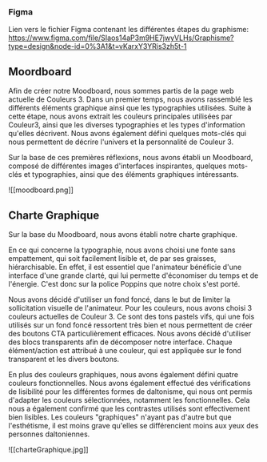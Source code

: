 ### Figma
Lien vers le fichier Figma contenant les différentes étapes du graphisme:
https://www.figma.com/file/SIaos14aP3m9HE7jwyVLHs/Graphisme?type=design&node-id=0%3A1&t=vKarxY3YRis3zh5t-1

## Moordboard

Afin de créer notre Moodboard, nous sommes partis de la page web actuelle de Couleurs 3. 
Dans un premier temps, nous avons rassemblé les différents éléments graphique ainsi que les typographies utilisées. Suite à cette étape, nous avons extrait les couleurs principales utilisées par Couleur3, ainsi que les diverses typographies et les types d'information qu'elles décrivent. Nous avons également défini quelques mots-clés qui nous permettent de décrire l'univers et la personnalité de Couleur 3. 

Sur la base de ces premières réflexions, nous avons établi un Moodboard, composé de différentes images d'interfaces inspirantes, quelques mots-clés et typographies, ainsi que des éléments graphiques intéressants. 

![[moodboard.png]]

## Charte Graphique

Sur la base du Moodboard, nous avons établi notre charte graphique.

En ce qui concerne la typographie, nous avons choisi une fonte sans empattement, qui soit facilement lisible et, de par ses graisses, hiérarchisable. En effet, il est essentiel que l'animateur bénéficie d'une interface d'une grande clarté, qui lui permette d'économiser du temps et de l'énergie. C'est donc sur la police Poppins que notre choix s'est porté. 

Nous avons décidé d'utiliser un fond foncé, dans le but de limiter la sollicitation visuelle de l'animateur. Pour les couleurs, nous avons choisi 3 couleurs actuelles de Couleur 3. Ce sont des tons pastels vifs, qui une fois utilisés sur un fond foncé ressortent très bien et nous permettent de créer des boutons CTA particulièrement efficaces. Nous avons décidé d'utiliser des blocs transparents afin de décomposer notre interface. Chaque élément/action est attribué à une couleur, qui est appliquée sur le fond transparent et les divers boutons. 

En plus des couleurs graphiques, nous avons également défini quatre couleurs fonctionnelles. Nous avons également effectué des vérifications de lisibilité pour les différentes formes de daltonisme, qui nous ont permis d'adapter les couleurs sélectionnées, notamment les fonctionnelles. Cela nous a également confirmé que les contrastes utilisés sont effectivement bien lisibles. Les couleurs "graphiques" n'ayant pas d'autre but que l'esthétisme, il est moins grave qu'elles se différencient moins aux yeux des personnes daltoniennes. 


![[charteGraphique.jpg]]